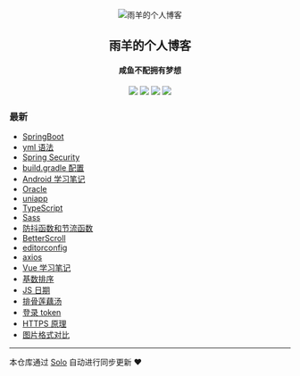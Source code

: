 <p align="center"><img alt="雨羊的个人博客" src="https://b3logfile.com/file/2021/01/4087334-f4f28b3b.png"></p><h2 align="center">
雨羊的个人博客
</h2>

<h4 align="center">咸鱼不配拥有梦想</h4>
<p align="center"><a title="雨羊的个人博客" target="_blank" href="https://github.com/Rainsheep/solo-blog"><img src="https://img.shields.io/github/last-commit/Rainsheep/solo-blog.svg?style=flat-square&color=FF9900"></a>
<a title="GitHub repo size in bytes" target="_blank" href="https://github.com/Rainsheep/solo-blog"><img src="https://img.shields.io/github/repo-size/Rainsheep/solo-blog.svg?style=flat-square"></a>
<a title="Solo Version" target="_blank" href="https://github.com/88250/solo/releases"><img src="https://img.shields.io/badge/solo-4.3.1-f1e05a.svg?style=flat-square&color=blueviolet"></a>
<a title="Hits" target="_blank" href="https://github.com/88250/hits"><img src="https://hits.b3log.org/Rainsheep/solo-blog.svg"></a></p>

### 最新

* [SpringBoot](https://www.rainsheep.cn/articles/2021/01/25/1611580232845.html)
* [yml 语法](https://www.rainsheep.cn/articles/2021/01/24/1611501604296.html)
* [Spring Security](https://www.rainsheep.cn/articles/2021/01/22/1611295581301.html)
* [build.gradle 配置](https://www.rainsheep.cn/articles/2021/01/22/1611294937984.html)
* [Android 学习笔记](https://www.rainsheep.cn/articles/2021/01/06/1609930763440.html)
* [Oracle](https://www.rainsheep.cn/articles/2021/01/03/1609663992314.html)
* [uniapp](https://www.rainsheep.cn/articles/2020/12/29/1609240734107.html)
* [TypeScript](https://www.rainsheep.cn/articles/2020/12/27/1609063642896.html)
* [Sass](https://www.rainsheep.cn/articles/2020/12/26/1608963302015.html)
* [防抖函数和节流函数](https://www.rainsheep.cn/articles/2020/12/20/1608435172855.html)
* [BetterScroll](https://www.rainsheep.cn/articles/2020/12/20/1608399914825.html)
* [editorconfig](https://www.rainsheep.cn/articles/2020/12/16/1608126816359.html)
* [axios](https://www.rainsheep.cn/articles/2020/12/13/1607868661662.html)
* [Vue  学习笔记](https://www.rainsheep.cn/articles/2020/12/04/1607012351725.html)
* [基数排序](https://www.rainsheep.cn/articles/2020/11/26/1606359266162.html)
* [JS 日期](https://www.rainsheep.cn/articles/2020/11/25/1606289855096.html)
* [排骨莲藕汤](https://www.rainsheep.cn/articles/2020/11/20/1605877944821.html)
* [登录 token](https://www.rainsheep.cn/articles/2020/11/18/1605632510284.html)
* [HTTPS 原理](https://www.rainsheep.cn/articles/2020/11/14/1605285813540.html)
* [图片格式对比](https://www.rainsheep.cn/articles/2020/11/09/1604933104680.html)



---

本仓库通过 [Solo](https://github.com/88250/solo) 自动进行同步更新 ❤️ 